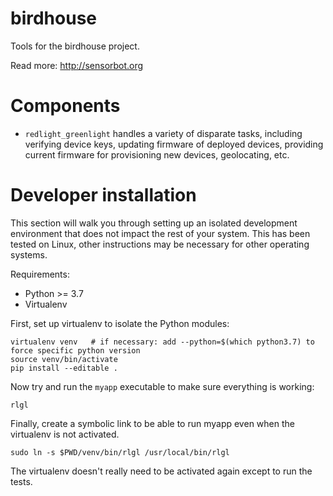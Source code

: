 # birdhouse
Tools for the birdhouse project.

Read more: http://sensorbot.org


Components
==========

- `redlight_greenlight` handles a variety of disparate tasks, including
  verifying device keys, updating firmware of deployed devices, providing
  current firmware for provisioning new devices, geolocating, etc.



Developer installation
======================

This section will walk you through setting up an isolated development
environment that does not impact the rest of your system. This has been tested
on Linux, other instructions may be necessary for other operating systems.

Requirements:
- Python >= 3.7
- Virtualenv

First, set up virtualenv to isolate the Python modules:

    virtualenv venv   # if necessary: add --python=$(which python3.7) to force specific python version
    source venv/bin/activate
    pip install --editable .

Now try and run the `myapp` executable to make sure everything is working:

    rlgl

Finally, create a symbolic link to be able to run myapp even when the virtualenv
is not activated.

    sudo ln -s $PWD/venv/bin/rlgl /usr/local/bin/rlgl

The virtualenv doesn't really need to be activated again except to run the tests.
